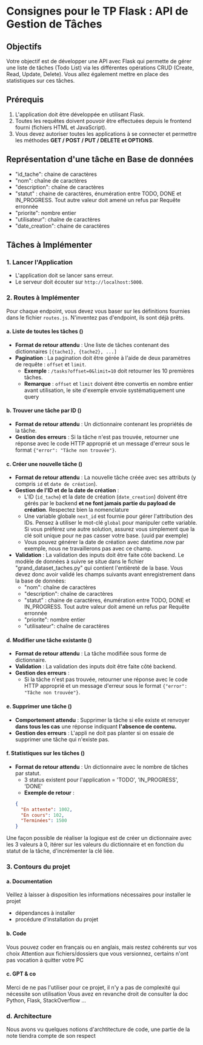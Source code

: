 # Consignes pour le TP Flask : API de Gestion de Tâches

## Objectifs

Votre objectif est de développer une API avec Flask qui permette de gérer une liste de tâches (Todo List) via les différentes opérations CRUD (Create, Read, Update, Delete). Vous allez également mettre en place des statistiques sur ces tâches.

## Prérequis

1. L'application doit être développée en utilisant Flask.
2. Toutes les requêtes doivent pouvoir être effectuées depuis le frontend fourni (fichiers HTML et JavaScript).
3. Vous devez autoriser toutes les applications à se connecter et permettre les méthodes **GET / POST / PUT / DELETE et OPTIONS**.


## Représentation d'une tâche en Base de données
   
   - "id_tache": chaine de caractères
   - "nom": chaîne de caractères
   - "description": chaîne de caractères
   - "statut" : chaine de caractères, énumération entre TODO, DONE et IN_PROGRESS. Tout autre valeur doit amené un refus par Requête erronnée
   - "priorite": nombre entier
   - "utilisateur": chaîne de caractères
   - "date_creation": chaine de caractères 

## Tâches à Implémenter

### 1. **Lancer l'Application**

- L'application doit se lancer sans erreur.
- Le serveur doit écouter sur `http://localhost:5000`.

### 2. **Routes à Implémenter**

Pour chaque endpoint, vous devez vous baser sur les définitions fournies dans le fichier `routes.js`. N'inventez pas d'endpoint, ils sont déjà prêts.

#### a. **Liste de toutes les tâches** ()

- **Format de retour attendu** : Une liste de tâches contenant des dictionnaires `[{tache1}, {tache2}, ...]`
- **Pagination** : La pagination doit être gérée à l'aide de deux paramètres de requête : `offset` et `limit`.
  - **Exemple** : `/tasks?offset=0&limit=10` doit retourner les 10 premières tâches.
  - **Remarque** : `offset` et `limit` doivent être convertis en nombre entier avant utilisation, le site d'exemple envoie systématiquement une query

#### b. **Trouver une tâche par ID** ()

- **Format de retour attendu** : Un dictionnaire contenant les propriétés de la tâche.
- **Gestion des erreurs** : Si la tâche n'est pas trouvée, retourner une réponse avec le code HTTP approprié et un message d'erreur sous le format `{"error": "Tâche non trouvée"}`.

#### c. **Créer une nouvelle tâche** ()

- **Format de retour attendu** : La nouvelle tâche créée avec ses attributs (y compris `id` et `date de création`).
- **Gestion de l'ID et de la date de création** :
  - L'ID (`id_tache`) et la date de création (`date_creation`) doivent être gérés par le backend **et ne font jamais partie du payload de création**. Respectez bien la nomenclature
  - Une variable globale `next_id` est fournie pour gérer l'attribution des IDs. Pensez à utiliser le mot-clé `global` pour manipuler cette variable. Si vous préférez une autre solution, assurez vous simplement que la clé soit unique pour ne pas casser votre base. (uuid par exemple)
  - Vous pouvez générer la date de création avec datetime.now par exemple, nous ne travaillerons pas avec ce champ.
- **Validation** : La validation des inputs doit être faite côté backend. Le modèle de données à suivre se situe dans le fichier "grand_dataset_taches.py" qui contient l'entièreté de la base. Vous devez donc avoir validé les champs suivants avant enregistrement dans la base de données: 
   - "nom": chaîne de caractères
   - "description": chaîne de caractères
   - "statut" : chaine de caractères, énumération entre TODO, DONE et IN_PROGRESS. Tout autre valeur doit amené un refus par Requête erronnée
   - "priorite": nombre entier
   - "utilisateur": chaîne de caractères

#### d. **Modifier une tâche existante** ()

- **Format de retour attendu** : La tâche modifiée sous forme de dictionnaire.
- **Validation** : La validation des inputs doit être faite côté backend.
- **Gestion des erreurs** :
  - Si la tâche n'est pas trouvée, retourner une réponse avec le code HTTP approprié et un message d'erreur sous le format `{"error": "Tâche non trouvée"}`.

#### e. **Supprimer une tâche** ()

- **Comportement attendu** : Supprimer la tâche si elle existe et renvoyer **dans tous les cas** une réponse indiquant **l'absence de contenu.**
- **Gestion des erreurs** : L'appli ne doit pas planter si on essaie de supprimer une tâche qui n'existe pas.

#### f. **Statistiques sur les tâches** ()

- **Format de retour attendu** : Un dictionnaire avec le nombre de tâches par statut.
  - 3 status existent pour l'application = 'TODO', 'IN_PROGRESS', 'DONE'
  - **Exemple de retour** :
  ```json
  {
    "En attente": 1002, 
    "En cours": 102,
    "Terminées": 1500
  }
  ```

Une façon possible de réaliser la logique est de créer un dictionnaire avec les 3 valeurs à 0, itérer sur les valeurs du dictionnaire et en fonction du statut de la tâche, d'incrémenter la clé liée.

### 3. **Contours du projet**

#### a. **Documentation**

Veillez à laisser à disposition les informations nécessaires pour installer le projet

- dépendances à installer
- procédure d'installation du projet

#### b. **Code**

Vous pouvez coder en français ou en anglais, mais restez cohérents sur vos choix
Attention aux fichiers/dossiers que vous versionnez, certains n'ont pas vocation à quitter votre PC

#### c. **GPT & co**

Merci de ne pas l'utiliser pour ce projet, il n'y a pas de complexité qui nécessite son utilisation
Vous avez en revanche droit de consulter la doc Python, Flask, StackOverflow ...

### d. Architecture

Nous avons vu quelques notions d'archtitecture de code, une partie de la note tiendra compte de son respect
